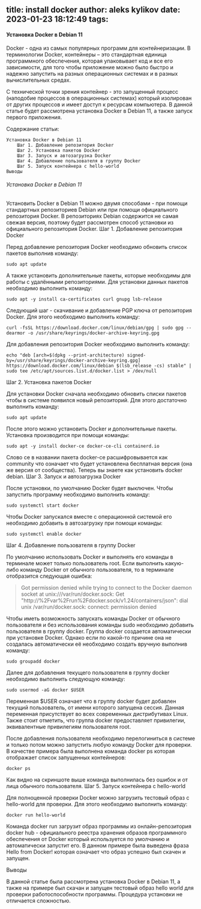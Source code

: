 title: install docker
author: aleks kylikov
date: 2023-01-23 18:12:49
tags:
---
#### Установка Docker в Debian 11

Docker - одна из самых популярных программ для контейнеризации. В терминологии Docker, контейнеры – это стандартная единица программного обеспечения, которая упаковывает код и все его зависимости, для того чтобы приложение можно было быстро и надежно запустить на разных операционных системах и в разных вычислительных средах.

С технической точки зрения контейнер - это запущенный процесс (наподобие процессов в операционных системах) который изолирован от других процессов и имеет доступ к ресурсам компьютера. В данной статье будет рассмотрена установка Docker в Debian 11, а также запуск первого приложения.

Содержание статьи:

    Установка Docker в Debian 11
        Шаг 1. Добавление репозитория Docker
        Шаг 2. Установка пакетов Docker
        Шаг 3. Запуск и автозагрузка Docker
        Шаг 4. Добавление пользователя в группу Docker
        Шаг 5. Запуск контейнера с hello-world
    Выводы

###### Установка Docker в Debian 11

Установить Docker в Debian 11 можно двумя способами - при помощи стандартных репозиториев Debian или при помощи официального репозитория Docker. В репозиториях Debian содержится не самая свежая версия, поэтому будет рассмотрен способ установки из официального репозитория Docker.
Шаг 1. Добавление репозитория Docker

Перед добавление репозитория Docker необходимо обновить список пакетов выполнив команду:
```
sudo apt update
```
А также установить дополнительные пакеты, которые необходимы для работы с удалёнными репозиториями. Для установки данных пакетов необходимо выполнить команду:
```
sudo apt -y install ca-certificates curl gnupg lsb-release
```
Следующий шаг - скачивание и добавление PGP ключа от репозитория Docker. Для этого необходимо выполнить команду:
```
curl -fsSL https://download.docker.com/linux/debian/gpg | sudo gpg --dearmor -o /usr/share/keyrings/docker-archive-keyring.gpg
```
Для добавления репозитория Docker необходимо выполнить команду:
```
echo "deb [arch=$(dpkg --print-architecture) signed-by=/usr/share/keyrings/docker-archive-keyring.gpg] https://download.docker.com/linux/debian $(lsb_release -cs) stable" | sudo tee /etc/apt/sources.list.d/docker.list > /dev/null
```
Шаг 2. Установка пакетов Docker

Для установки Docker сначала необходимо обновить списки пакетов чтобы в системе появился новый репозиторий. Для этого достаточно выполнить команду:
```
sudo apt update
```
После этого можно установить Docker и дополнительные пакеты. Установка производится при помощи команды:
```
sudo apt -y install docker-ce docker-ce-cli containerd.io
```
Слово ce в названии пакета docker-ce расшифровывается как community что означает что будет установлена бесплатная версия (она же версия от сообщества). Теперь вы знаете как установить docker debian.
Шаг 3. Запуск и автозагрузка Docker

После установки, по умолчанию Docker будет выключен. Чтобы запустить программу необходимо выполнить команду:
```
sudo systemctl start docker
```
Чтобы Docker запускался вместе с операционной системой его необходимо добавить в автозагрузку при помощи команды:
```
sudo systemctl enable docker
```
Шаг 4. Добавление пользователя в группу Docker

По умолчанию использовать Docker и выполнять его команды в терминале может только пользователь root. Если выполнить какую-либо команду Docker от обычного пользователя, то в терминале отобразится следующая ошибка:
> Got permission denied while trying to connect to the Docker daemon socket at unix:///var/run/docker.sock: Get "http://%2Fvar%2Frun%2Fdocker.sock/v1.24/containers/json": dial unix /var/run/docker.sock: connect: permission denied

Чтобы иметь возможность запускать команды Docker от обычного пользователя и без использования команды sudo необходимо добавить пользователя в группу docker. Группа docker создается автоматически при установке Docker. Однако если по какой-то причине она не создалась автоматически её необходимо создать вручную выполнив команду:
```
sudo groupadd docker
```
Далее для добавления текущего пользователя в группу docker необходимо выполнить следующую команду:
```
sudo usermod -aG docker $USER
```
Переменная $USER означает что в группу docker будет добавлен текущий пользователь, от имени которого запущена сессия. Данная переменная присутствует во всех современных дистрибутивах Linux. Также стоит отметить, что группа docker предоставляет привилегии, эквивалентные привилегиям пользователя root.

После добавления пользователя необходимо перелогиниться в системе и только потом можно запустить любую команду Docker для проверки. В качестве примера была выполнена команда docker ps которая отображает список запущенных контейнеров:
```
docker ps
```
Как видно на скриншоте выше команда выполнилась без ошибок и от лица обычного пользователя.
Шаг 5. Запуск контейнера с hello-world

Для полноценной проверки Docker можно загрузить тестовый образ с hello-world для проверки. Для этого необходимо выполнить команду:
```
docker run hello-world
```
Команда docker run загрузит образ программы из онлайн-репозитория docker hub - официального реестра хранения образов программного обеспечения от Docker который используется по умолчанию и автоматически запустит его. В данном примере была выведена фраза Hello from Docker! которая означает что образ успешно был скачен и запущен.

Выводы

В данной статье была рассмотрена установка Docker в Debian 11, а также на примере был скачан и запущен тестовый образ hello world для проверки работоспособности программы. Процедура установки не отличается сложностью.